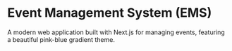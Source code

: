 # Event Management System (EMS)

A modern web application built with Next.js for managing events, featuring a beautiful pink-blue gradient theme.
